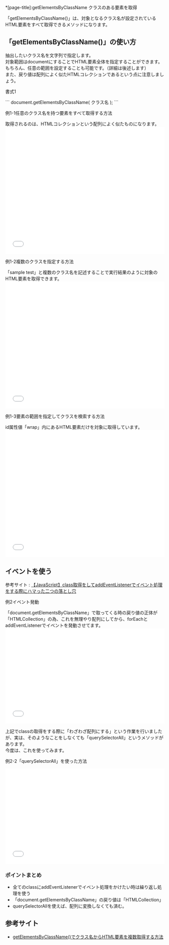 *[page-title]:getElementsByClassName クラスのある要素を取得

「getElementsByClassName()」は、対象となるクラス名が設定されているHTML要素をすべて取得できるメソッドになります。


## 「getElementsByClassName()」の使い方

抽出したいクラス名を文字列で指定します。  
対象範囲はdocumentにすることでHTML要素全体を指定することができます。  
もちろん、任意の範囲を設定することも可能です。（詳細は後述します）  
また、戻り値は配列によく似たHTMLコレクションであるという点に注意しましょう。
<p class="tmp"><span>書式1</span></p>
```
document.getElementsByClassName( クラス名 );
```

<div class="exp">
	<p class="tmp"><span>例1-1</span>任意のクラス名を持つ要素をすべて取得する方法</p>
	取得されるのは、HTMLコレクションという配列によく似たものになります。
<iframe width="100%" height="400" src="//jsfiddle.net/hirao/b348enru/2/embedded/js,html,result/" allowfullscreen="allowfullscreen" allowpaymentrequest frameborder="0"></iframe>
</div>

<div class="exp">
	<p class="tmp"><span>例1-2</span>複数のクラスを指定する方法</p>
	「sample test」と複数のクラス名を記述することで実行結果のように対象のHTML要素を取得できます。
	<iframe width="100%" height="400" src="//jsfiddle.net/hirao/oha68cyf/2/embedded/js,html,result/" allowfullscreen="allowfullscreen" allowpaymentrequest frameborder="0"></iframe>
</div>

<div class="exp">
	<p class="tmp"><span>例1-3</span>要素の範囲を指定してクラスを検索する方法</p>
	id属性値「wrap」内にあるHTML要素だけを対象に取得しています。
	<iframe width="100%" height="400" src="//jsfiddle.net/hirao/bvzco2hr/1/embedded/js,html,result/" allowfullscreen="allowfullscreen" allowpaymentrequest frameborder="0"></iframe>
</div>

## イベントを使う

参考サイト
: [【JavaScript】class取得をしてaddEventListenerでイベント処理をする際にハマった二つの落とし穴](https://logical-studio.com/develop/web/20191213-js-class-addeventlistener/)


<div class="exp">
	<p class="tmp"><span>例2</span>イベント発動</p>
	「document.getElementsByClassName」で取ってくる時の戻り値の正体が「HTMLCollection」の為、これを無理やり配列にしてから、forEachとaddEventListenerでイベントを発動させてます。  
	<iframe width="100%" height="300" src="//jsfiddle.net/hirao/1bm3j6xw/7/embedded/" allowfullscreen="allowfullscreen" allowpaymentrequest frameborder="0"></iframe>
</div>

上記でclassの取得をする際に「わざわざ配列にする」という作業を行いましたが、実は、そのようなことをしなくても「<span class="green bold">querySelectorAll</span>」というメソッドがあります。  
今度は、これを使ってみます。

<div class="exp">
	<p class="tmp"><span>例2-2</span>「querySelectorAll」を使った方法</p>
	<iframe width="100%" height="300" src="//jsfiddle.net/hirao/8mqswvyu/9/embedded/" allowfullscreen="allowfullscreen" allowpaymentrequest frameborder="0"></iframe>
</div>

### ポイントまとめ

* 全てのclassにaddEventListenerでイベント処理をかけたい時は繰り返し処理を使う
* 「document.getElementsByClassName」の戻り値は「HTMLCollection」
* querySelectorAllを使えば、配列に変換しなくても済む。

## 参考サイト

* [getElementsByClassName()でクラス名からHTML要素を複数取得する方法](https://www.sejuku.net/blog/68588)